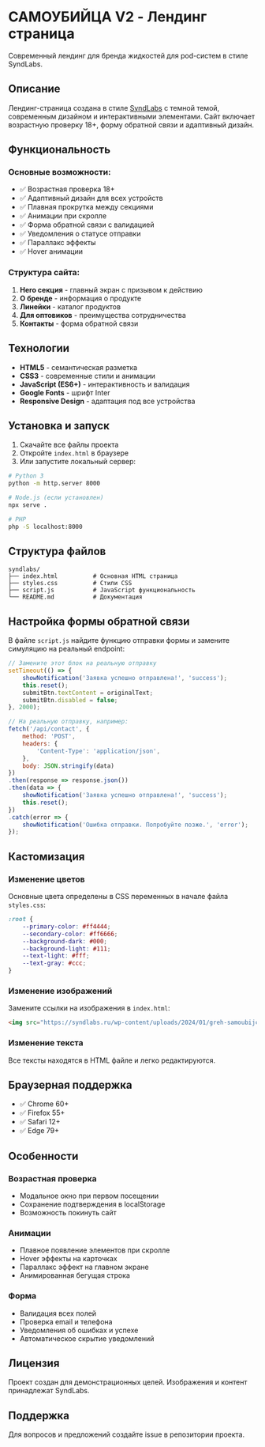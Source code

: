 # САМОУБИЙЦА V2 - Лендинг страница

Современный лендинг для бренда жидкостей для pod-систем в стиле SyndLabs.

## Описание

Лендинг-страница создана в стиле [SyndLabs](https://syndlabs.ru) с темной темой, современным дизайном и интерактивными элементами. Сайт включает возрастную проверку 18+, форму обратной связи и адаптивный дизайн.

## Функциональность

### Основные возможности:
- ✅ Возрастная проверка 18+
- ✅ Адаптивный дизайн для всех устройств
- ✅ Плавная прокрутка между секциями
- ✅ Анимации при скролле
- ✅ Форма обратной связи с валидацией
- ✅ Уведомления о статусе отправки
- ✅ Параллакс эффекты
- ✅ Hover анимации

### Структура сайта:
1. **Hero секция** - главный экран с призывом к действию
2. **О бренде** - информация о продукте
3. **Линейки** - каталог продуктов
4. **Для оптовиков** - преимущества сотрудничества
5. **Контакты** - форма обратной связи

## Технологии

- **HTML5** - семантическая разметка
- **CSS3** - современные стили и анимации
- **JavaScript (ES6+)** - интерактивность и валидация
- **Google Fonts** - шрифт Inter
- **Responsive Design** - адаптация под все устройства

## Установка и запуск

1. Скачайте все файлы проекта
2. Откройте `index.html` в браузере
3. Или запустите локальный сервер:

```bash
# Python 3
python -m http.server 8000

# Node.js (если установлен)
npx serve .

# PHP
php -S localhost:8000
```

## Структура файлов

```
syndlabs/
├── index.html          # Основная HTML страница
├── styles.css          # Стили CSS
├── script.js           # JavaScript функциональность
└── README.md           # Документация
```

## Настройка формы обратной связи

В файле `script.js` найдите функцию отправки формы и замените симуляцию на реальный endpoint:

```javascript
// Замените этот блок на реальную отправку
setTimeout(() => {
    showNotification('Заявка успешно отправлена!', 'success');
    this.reset();
    submitBtn.textContent = originalText;
    submitBtn.disabled = false;
}, 2000);

// На реальную отправку, например:
fetch('/api/contact', {
    method: 'POST',
    headers: {
        'Content-Type': 'application/json',
    },
    body: JSON.stringify(data)
})
.then(response => response.json())
.then(data => {
    showNotification('Заявка успешно отправлена!', 'success');
    this.reset();
})
.catch(error => {
    showNotification('Ошибка отправки. Попробуйте позже.', 'error');
});
```

## Кастомизация

### Изменение цветов
Основные цвета определены в CSS переменных в начале файла `styles.css`:

```css
:root {
    --primary-color: #ff4444;
    --secondary-color: #ff6666;
    --background-dark: #000;
    --background-light: #111;
    --text-light: #fff;
    --text-gray: #ccc;
}
```

### Изменение изображений
Замените ссылки на изображения в `index.html`:

```html
<img src="https://syndlabs.ru/wp-content/uploads/2024/01/greh-samoubijca-1.png" alt="САМОУБИЙЦА V2">
```

### Изменение текста
Все тексты находятся в HTML файле и легко редактируются.

## Браузерная поддержка

- ✅ Chrome 60+
- ✅ Firefox 55+
- ✅ Safari 12+
- ✅ Edge 79+

## Особенности

### Возрастная проверка
- Модальное окно при первом посещении
- Сохранение подтверждения в localStorage
- Возможность покинуть сайт

### Анимации
- Плавное появление элементов при скролле
- Hover эффекты на карточках
- Параллакс эффект на главном экране
- Анимированная бегущая строка

### Форма
- Валидация всех полей
- Проверка email и телефона
- Уведомления об ошибках и успехе
- Автоматическое скрытие уведомлений

## Лицензия

Проект создан для демонстрационных целей. Изображения и контент принадлежат SyndLabs.

## Поддержка

Для вопросов и предложений создайте issue в репозитории проекта. 